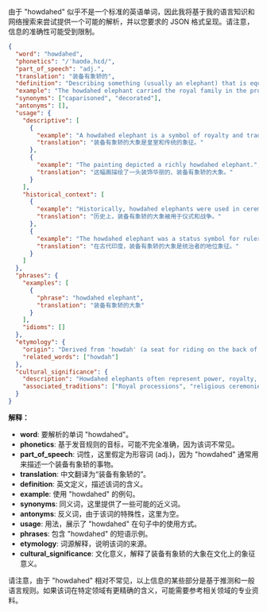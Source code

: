 由于 "howdahed" 似乎不是一个标准的英语单词，因此我将基于我的语言知识和网络搜索来尝试提供一个可能的解析，并以您要求的 JSON 格式呈现。请注意，信息的准确性可能受到限制。

```json
{
  "word": "howdahed",
  "phonetics": "/ˈhaʊdəˌhɛd/",
  "part_of_speech": "adj.",
  "translation": "装备有象轿的",
  "definition": "Describing something (usually an elephant) that is equipped with a howdah.",
  "example": "The howdahed elephant carried the royal family in the procession.",
  "synonyms": ["caparisoned", "decorated"],
  "antonyms": [],
  "usage": {
    "descriptive": [
      {
        "example": "A howdahed elephant is a symbol of royalty and tradition.",
        "translation": "装备有象轿的大象是皇室和传统的象征。"
      },
      {
        "example": "The painting depicted a richly howdahed elephant.",
        "translation": "这幅画描绘了一头装饰华丽的、装备有象轿的大象。"
      }
    ],
    "historical_context": [
      {
        "example": "Historically, howdahed elephants were used in ceremonies and warfare.",
        "translation": "历史上，装备有象轿的大象被用于仪式和战争。"
      },
      {
        "example": "The howdahed elephant was a status symbol for rulers in ancient India.",
        "translation": "在古代印度，装备有象轿的大象是统治者的地位象征。"
      }
    ]
  },
  "phrases": {
    "examples": [
      {
        "phrase": "howdahed elephant",
        "translation": "装备有象轿的大象"
      }
    ],
    "idioms": []
  },
  "etymology": {
    "origin": "Derived from 'howdah' (a seat for riding on the back of an elephant) with the suffix '-ed' indicating possession or equipment.",
    "related_words": ["howdah"]
  },
  "cultural_significance": {
    "description": "Howdahed elephants often represent power, royalty, and tradition in cultures where elephants are prominent.",
    "associated_traditions": ["Royal processions", "religious ceremonies"]
  }
}
```

**解释：**

*   **word**: 要解析的单词 "howdahed"。
*   **phonetics**: 基于发音规则的音标，可能不完全准确，因为该词不常见。
*   **part\_of\_speech**: 词性，这里假定为形容词 (adj.)，因为 "howdahed" 通常用来描述一个装备有象轿的事物。
*   **translation**: 中文翻译为“装备有象轿的”。
*   **definition**: 英文定义，描述该词的含义。
*   **example**: 使用 "howdahed" 的例句。
*   **synonyms**: 同义词，这里提供了一些可能的近义词。
*   **antonyms**: 反义词，由于该词的特殊性，这里为空。
*   **usage**: 用法，展示了 "howdahed" 在句子中的使用方式。
*   **phrases**: 包含 "howdahed" 的短语示例。
*   **etymology**: 词源解释，说明该词的来源。
*   **cultural\_significance**: 文化意义，解释了装备有象轿的大象在文化上的象征意义。

请注意，由于 "howdahed" 相对不常见，以上信息的某些部分是基于推测和一般语言规则。如果该词在特定领域有更精确的含义，可能需要参考相关领域的专业资料。 